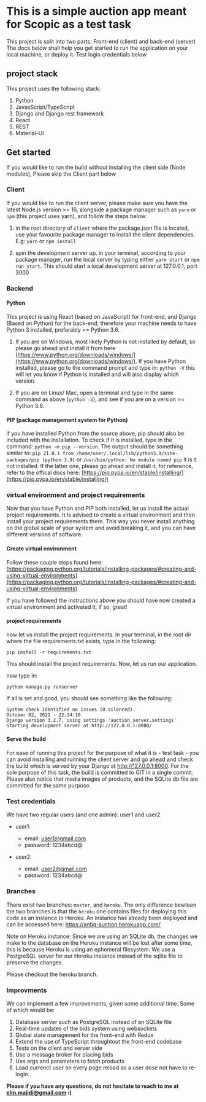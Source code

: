 # This is a simple auction app meant for Scopic as a test task

This project is split into two parts: Front-end (client) and back-end (server)
The docs below shall help you get started to run the application on your local machine, or deploy it.
Test login credentials below  

## project stack

This project uses the following stack:

1. Python
2. JavasScript/TypeScript
3. Django and Django rest framework
4. React
5. REST
6. Material-UI

## Get started

If you would like to run the build without installing the client side (Node modules), 
Please skip the Client part below

### Client

If you would like to run the client server, please make sure you have the latest Node.js version >= 16,
alongside a package manager such as `yarn` or `npm` (this project uses yarn), and follow the steps below:

1. in the root directory of `client` where the package.json file is located, use your favourite package 
manager to install the client dependencies. E.g: `yarn` or `npm install`

2. spin the development server up.
in your terminal, according to your package manager, run the local server by typing either `yarn start` 
or `npm run start`. This should start a local development server at 127.0.0.1, port 3000

### Backend

#### Python

This project is using React (based on JavaScript) for front-end, and Django (Based on Python) for the back-end; therefore your machine needs to have Python 3 installed, preferably >= Python 3.6. 

1. If you are on Windows, most likely Python is not installed by default, so please go ahead and install it from here [https://www.python.org/downloads/windows/](https://www.python.org/downloads/windows/). If you have Python installed, please go to the command prompt and type in: `python -V` this will let you know if Python is installed and will also display which version.

2. If you are on Linux/ Mac, open a terminal and type in the same command as above (`python -V`), and see if you are on a version >= Python 3.6.

#### PIP (package management system for Python)

if you have installed Python from the source above, pip should also be included with the installation. To check if it is installed, type in the command: `python -m pip --version`. The output should be something similar to: `pip 21.0.1 from /home/user/.local/lib/python3.9/site-packages/pip (python 3.9)` or `/usr/bin/python: No module named pip` it is it not installed. If the latter one, please go ahead and install it, for reference, refer to the offical docs here: [https://pip.pypa.io/en/stable/installing/](https://pip.pypa.io/en/stable/installing/)

### virtual environment and project requirements

Now that you have Python and PIP both installed, let us install the actual project requirements. It is advised to create a virtual environment and then install your project requirements there. This way you never install anything on the global scale of your system and avoid breaking it, and you can have different versions of software.

#### Create virtual environment

Follow these couple steps found here: [https://packaging.python.org/tutorials/installing-packages/#creating-and-using-virtual-environments](https://packaging.python.org/tutorials/installing-packages/#creating-and-using-virtual-environments)

If you have followed the instructions above you should have now created a virtual environment and activated it, if so, great!

#### project requirements

now let us install the project requirements. In your terminal, in the root dir where the file requirements.txt exists, type in the following: 

`pip install -r requirements.txt`

This should install the project requirements.
Now, let us run our application.

now type in:

`python manage.py runserver`

If all is set and good, you should see something like the following:

```
System check identified no issues (0 silenced).
October 02, 2021 - 22:34:10
Django version 3.2.7, using settings 'auction_server.settings'
Starting development server at http://127.0.0.1:8000/
```

#### Serve the build

For ease of running this project for the purpose of what it is - test task - you can avoid installing and 
running the client server and go ahead and check the build which is served by your Django at http://127.0.0.1:8000. For the sole purpose of this task, the build is committed to GIT in a single commit. Please also notice that media images of products, and the SQLite db file are committed for the same purpose.

### Test credentials
We have two regular users (and one admin):
user1 and user2

- user1: 
    - email: user1@gmail.com
    - password: 1234abcd@

- user2:
    - email: user2@gmail.com
    - password: 1234abcd@

### Branches

There exist two branches: `master`, and `heroku`.
The only difference bewteen the two branches is that the `heroku` one contains files 
for deploying this code as an instance to Heroku. An instance has already been deployed and 
can be accessed here: https://antiq-auction.herokuapp.com/ 

Note on Heroku instance: Since we are using an SQLite db, the changes we make to the database on the Heroku instance will be lost after some time, this is because Heroku is using an ephemeral filesystem. 
We use a PostgreSQL server for our Heroku instance instead of the sqlite file to preserve the changes.

Please checkout the heroku branch.

### Improvments

We can implement a few improvements, given some additional time. Some of which would be:

1. Database server such as PostgreSQL instead of an SQLite file
2. Real-time updates of the bids system using websockets
3. Global state management for the front-end with Redux
4. Extend the use of TypeScript throughtout the front-end codebase
5. Tests on the client and server side
6. Use a message broker for placing bids
7. Use args and parameters to fetch products
8. Load currenct user on every page reload so a user dose not have to re-login.


**Please if you have any questions, do not hesitate to reach to me at elm.majidi@gmail.com :)**

